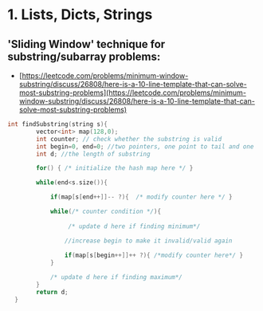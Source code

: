 # 1. Lists, Dicts, Strings

## 'Sliding Window' technique for substring/subarray problems: 

* [https://leetcode.com/problems/minimum-window-substring/discuss/26808/here-is-a-10-line-template-that-can-solve-most-substring-problems](https://leetcode.com/problems/minimum-window-substring/discuss/26808/here-is-a-10-line-template-that-can-solve-most-substring-problems)

```c
int findSubstring(string s){
        vector<int> map(128,0);
        int counter; // check whether the substring is valid
        int begin=0, end=0; //two pointers, one point to tail and one  head
        int d; //the length of substring

        for() { /* initialize the hash map here */ }

        while(end<s.size()){

            if(map[s[end++]]-- ?){  /* modify counter here */ }

            while(/* counter condition */){ 
                 
                 /* update d here if finding minimum*/

                //increase begin to make it invalid/valid again
                
                if(map[s[begin++]]++ ?){ /*modify counter here*/ }
            }  

            /* update d here if finding maximum*/
        }
        return d;
  }
```


